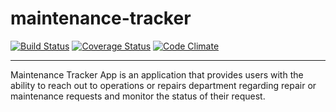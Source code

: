 # maintenance-tracker

[![Build Status](https://travis-ci.org/github/nathyjegs/maintenance-tracker-app/badge.svg?branch=master)](https://travis-ci.org/nathyjegs/maintenance-tracker-app)
[![Coverage Status](https://coveralls.io/repos/github/nathyjegs/maintenance-tracker-app/badge.svg?branch=master)](https://coveralls.io/github/nathyjegs/maintenance-tracker-app?branch=master)
[![Code Climate](https://codeclimate.com/github/codeclimate/codeclimate/badges/gpa.svg)](https://codeclimate.com/github/nathyjegs/maintenance-tracker-app)

---


Maintenance Tracker App is an application that provides users with the ability to reach out to
operations or repairs department regarding repair or maintenance requests and monitor the
status of their request.
